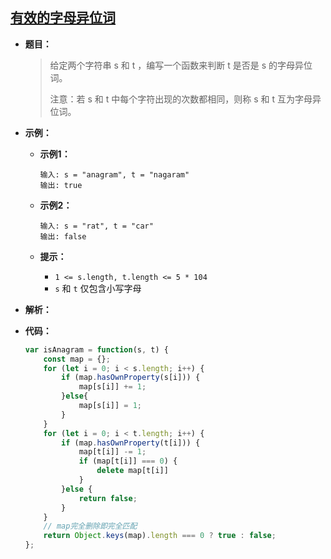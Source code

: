 ## [有效的字母异位词](https://leetcode.cn/problems/valid-anagram/)

* **题目：**

  >给定两个字符串 s 和 t ，编写一个函数来判断 t 是否是 s 的字母异位词。
  >
  >注意：若 s 和 t 中每个字符出现的次数都相同，则称 s 和 t 互为字母异位词。
  >

* **示例：**

  * **示例1：**

    ```
    输入: s = "anagram", t = "nagaram"
    输出: true
    ```

  * **示例2：**

    ```
    输入: s = "rat", t = "car"
    输出: false
    ```

  * **提示：**

    * `1 <= s.length, t.length <= 5 * 104`
    * `s` 和 `t` 仅包含小写字母

* **解析：**

  >

* **代码：**

  ```js
  var isAnagram = function(s, t) {
      const map = {};
      for (let i = 0; i < s.length; i++) {
          if (map.hasOwnProperty(s[i])) {
              map[s[i]] += 1;
          }else{
              map[s[i]] = 1;
          }
      }
      for (let i = 0; i < t.length; i++) {
          if (map.hasOwnProperty(t[i])) {
              map[t[i]] -= 1;
              if (map[t[i]] === 0) {
                  delete map[t[i]]
              }
          }else {
              return false;
          }
      }
      // map完全删除即完全匹配
      return Object.keys(map).length === 0 ? true : false;
  };
  ```